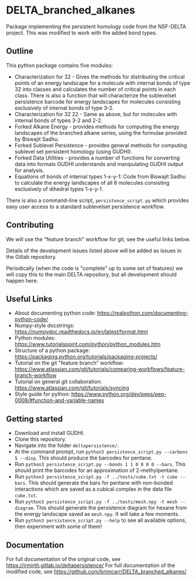 # DELTA_branched_alkanes

Package implementing the persistent homology code from the NSF-DELTA project. This was modified to work with the added bond types.


## Outline

This python package contains five modules:
* Characterization for 32 - Gives the methods for distributing the critical points of an energy landscape for a molecule with internal bonds of type 32 into classes and calculates the number of critical points in each class. There is also a function that will characterize the sublevelset persistence barcode for energy landscapes for molecules consisting exclusively of internal bonds of type 3-2.
* Characterization for 32 22 - Same as above, but for molecules with internal bonds of types 3-2 and 2-2.
* Forked Alkane Energy - provides methods for computing the energy landscapes of the branched alkane series, using the formulae provided by Biswajit Sadhu.
* Forked Sublevel Persistence - provides general methods for computing sublevel set persistent homology (using GUDHI).
* Forked Data Utilities - provides a number of functions for converting data into formats GUDHI understands and manipulating GUDHI output for analysis.
* Equations of bonds of internal types 1-x-y-1: Code from Biswajit Sadhu to calculate the energy landscapes of all 6 molecules consisting exclusively of dihedral types 1-x-y-1.

There is also a command-line script, `persistence_script.py` which provides easy user access to a standard sublevelset persistence workflow.


## Contributing

We will use the "feature branch" workflow for git; see the useful links below.

Details of the development issues listed above will be added as issues in the Gitlab repository.

Periodically (when the code is "complete" up to some set of features) we will copy this to the main DELTA repository, but all development should happen here.


## Useful Links

* About documenting python code: https://realpython.com/documenting-python-code/
* Numpy-style docstrings: https://numpydoc.readthedocs.io/en/latest/format.html
* Python modules: https://www.tutorialspoint.com/python/python_modules.htm
* Structure of a python package: https://packaging.python.org/tutorials/packaging-projects/
* Tutorial on the git "feature branch" workflow: https://www.atlassian.com/git/tutorials/comparing-workflows/feature-branch-workflow
* Tutorial on general git collaboration: https://www.atlassian.com/git/tutorials/syncing
* Style guide for python: https://www.python.org/dev/peps/pep-0008/#function-and-variable-names

## Getting started

* Download and install GUDHI.
* Clone this repository.
* Navigate into the folder `deltapersistence/`.
* At the command prompt, run `python3 persistence_script.py --carbons 5 --disp`.
  This should produce the barcodes for pentane.
* Run `python3 persistence_script.py --bonds 1 1 0 0 0 0 --bars`.
  This should print the barcodes for an approximation of 2-methylpentane.
* Run `python3 persistence_script.py -f ../tests/cube.txt -t cube --bars`.
  This should generate the bars for pentane with non-bonded interactions which
  are saved as a cubical complex in the data file `cube.txt`.
* Run `python3 persistence_script.py -f ../tests/mesh.npy -t mesh --diagram`.
  This should generate the persistence diagram for hexane from the
  energy landscape saved as `mesh.npy`. It will take a few moments.
* Run `python3 persistence_script.py --help` to see all available
  options, then experiment with some of them!
  
## Documentation

For full documentation of the original code, see https://jrmirth.gitlab.io/deltapersistence/
For full documentation of the modified code, see https://github.com/brimcarr/DELTA_branched_alkanes/


